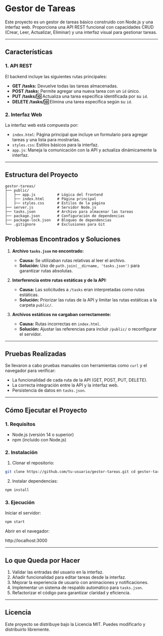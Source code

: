 # Gestor de Tareas

Este proyecto es un gestor de tareas básico construido con Node.js y una interfaz web. Proporciona una API REST funcional con capacidades CRUD (Crear, Leer, Actualizar, Eliminar) y una interfaz visual para gestionar tareas.

---

## **Características**

### **1. API REST**
El backend incluye las siguientes rutas principales:
- **GET /tasks:** Devuelve todas las tareas almacenadas.
- **POST /tasks:** Permite agregar una nueva tarea con un `id` único.
- **PUT /tasks/:id:** Actualiza una tarea específica identificada por su `id`.
- **DELETE /tasks/:id:** Elimina una tarea específica según su `id`.

### **2. Interfaz Web**
La interfaz web está compuesta por:
- `index.html`: Página principal que incluye un formulario para agregar tareas y una lista para mostrarlas.
- `styles.css`: Estilos básicos para la interfaz.
- `app.js`: Maneja la comunicación con la API y actualiza dinámicamente la interfaz.

---

## **Estructura del Proyecto**

```plaintext
gestor-tareas/
├── public/
│   ├── app.js          # Lógica del frontend
│   ├── index.html      # Página principal
│   ├── styles.css      # Estilos de la página
├── server.js           # Servidor Node.js
├── tasks.json          # Archivo para almacenar las tareas
├── package.json        # Configuración de dependencias
├── package-lock.json   # Bloqueo de dependencias
└── .gitignore          # Exclusiones para Git
```

## Problemas Encontrados y Soluciones

1. **Archivo `tasks.json` no encontrado:**
   - **Causa:** Se utilizaban rutas relativas al leer el archivo.
   - **Solución:** Uso de `path.join(__dirname, 'tasks.json')` para garantizar rutas absolutas.

2. **Interferencia entre rutas estáticas y de la API:**
   - **Causa:** Las solicitudes a `/tasks` eran interpretadas como rutas estáticas.
   - **Solución:** Priorizar las rutas de la API y limitar las rutas estáticas a la carpeta `public/`.

3. **Archivos estáticos no cargaban correctamente:**
   - **Causa:** Rutas incorrectas en `index.html`.
   - **Solución:** Ajustar las referencias para incluir `/public/` o reconfigurar el servidor.

---

## Pruebas Realizadas

Se llevaron a cabo pruebas manuales con herramientas como `curl` y el navegador para verificar:
- La funcionalidad de cada ruta de la API (GET, POST, PUT, DELETE).
- La correcta integración entre la API y la interfaz web.
- Persistencia de datos en `tasks.json`.

---

## Cómo Ejecutar el Proyecto

### 1. Requisitos
- Node.js (versión 14 o superior)
- npm (incluido con Node.js)

### 2. Instalación
1. Clonar el repositorio:
``` bash
git clone https://github.com/tu-usuario/gestor-tareas.git cd gestor-tareas
``` 
2. Instalar dependencias:
``` bash
npm install
``` 


### 3. Ejecución
Iniciar el servidor:
``` bash
npm start
``` 

Abrir en el navegador:

http://localhost:3000


---

## Lo que Queda por Hacer

1. Validar las entradas del usuario en la interfaz.
2. Añadir funcionalidad para editar tareas desde la interfaz.
3. Mejorar la experiencia de usuario con animaciones y notificaciones.
4. Implementar un sistema de respaldo automático para `tasks.json`.
5. Refactorizar el código para garantizar claridad y eficiencia.

---

## Licencia
Este proyecto se distribuye bajo la Licencia MIT. Puedes modificarlo y distribuirlo libremente.

